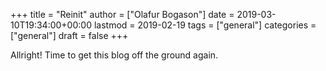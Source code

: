 +++
title = "Reinit"
author = ["Olafur Bogason"]
date = 2019-03-10T19:34:00+00:00
lastmod = 2019-02-19
tags = ["general"]
categories = ["general"]
draft = false
+++

Allright! Time to get this blog off the ground again.
